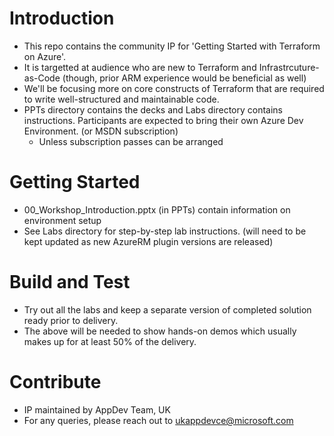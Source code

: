 # Introduction 
* This repo contains the community IP for 'Getting Started with Terraform on Azure'. 
* It is targetted at audience who are new to Terraform and Infrastrcuture-as-Code (though, prior ARM experience would be beneficial as well)
* We'll be focusing more on core constructs of Terraform that are required to write well-structured and maintainable code.
* PPTs directory contains the decks and Labs directory contains instructions. Participants are expected to bring their own Azure Dev Environment. (or MSDN subscription)
    * Unless subscription passes can be arranged 

# Getting Started
* 00_Workshop_Introduction.pptx (in PPTs) contain information on environment setup
* See Labs directory for step-by-step lab instructions. (will need to be kept updated as new AzureRM plugin versions are released)

# Build and Test
* Try out all the labs and keep a separate version of completed solution ready prior to delivery. 
* The above will be needed to show hands-on demos which usually makes up for at least 50% of the delivery.

# Contribute
* IP maintained by AppDev Team, UK
* For any queries, please reach out to ukappdevce@microsoft.com